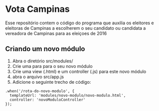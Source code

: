 # Vota Campinas
Esse repositório contem o código do programa que auxilia os eleitores e eleitoras de Campinas a escolherem o seu candidato ou candidata a vereadora de Campinas para as eleiçoes de 2016


## Criando um novo módulo

1. Abra o diretório src/modules/
2. Crie uma para para o seu novo módulo
3. Crie uma view (.html) e um controller (.js) para este novo módulo
4. abra o arquivo src/app.js
5. Adicione o seguinte trecho de código:
```
.when('/rota-do-novo-modulo', {
  templateUrl: 'modules/novo-modulo/novo-modulo.html',
  controller: 'novoModuloController'
});
```
